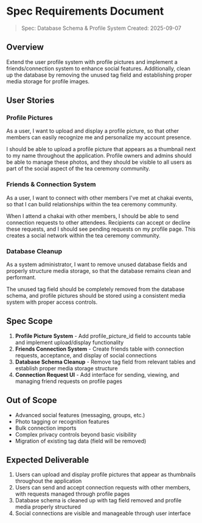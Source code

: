 # Spec Requirements Document

> Spec: Database Schema & Profile System
> Created: 2025-09-07

## Overview

Extend the user profile system with profile pictures and implement a friends/connection system to enhance social features. Additionally, clean up the database by removing the unused tag field and establishing proper media storage for profile images.

## User Stories

### Profile Pictures

As a user, I want to upload and display a profile picture, so that other members can easily recognize me and personalize my account presence.

I should be able to upload a profile picture that appears as a thumbnail next to my name throughout the application. Profile owners and admins should be able to manage these photos, and they should be visible to all users as part of the social aspect of the tea ceremony community.

### Friends & Connection System

As a user, I want to connect with other members I've met at chakai events, so that I can build relationships within the tea ceremony community.

When I attend a chakai with other members, I should be able to send connection requests to other attendees. Recipients can accept or decline these requests, and I should see pending requests on my profile page. This creates a social network within the tea ceremony community.

### Database Cleanup

As a system administrator, I want to remove unused database fields and properly structure media storage, so that the database remains clean and performant.

The unused tag field should be completely removed from the database schema, and profile pictures should be stored using a consistent media system with proper access controls.

## Spec Scope

1. **Profile Picture System** - Add profile_picture_id field to accounts table and implement upload/display functionality
2. **Friends Connection System** - Create friends table with connection requests, acceptance, and display of social connections
3. **Database Schema Cleanup** - Remove tag field from relevant tables and establish proper media storage structure
4. **Connection Request UI** - Add interface for sending, viewing, and managing friend requests on profile pages

## Out of Scope

- Advanced social features (messaging, groups, etc.)
- Photo tagging or recognition features
- Bulk connection imports
- Complex privacy controls beyond basic visibility
- Migration of existing tag data (field will be removed)

## Expected Deliverable

1. Users can upload and display profile pictures that appear as thumbnails throughout the application
2. Users can send and accept connection requests with other members, with requests managed through profile pages
3. Database schema is cleaned up with tag field removed and profile media properly structured
4. Social connections are visible and manageable through user interface